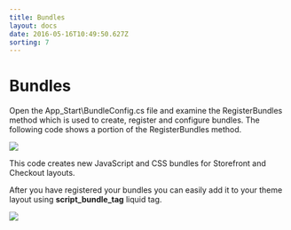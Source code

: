 ```yaml
---
title: Bundles
layout: docs
date: 2016-05-16T10:49:50.627Z
sorting: 7
---
```

# Bundles

Open the App_Start\BundleConfig.cs file and examine the RegisterBundles method which is used to create, register and configure bundles. The following code shows a portion of the RegisterBundles method.

![](assets/images/docs/budnles1.png)

This code creates new JavaScript and CSS bundles for Storefront and Checkout layouts.

After you have registered your bundles you can easily add it to your theme layout using **script_bundle_tag** liquid tag.

![](assets/images/docs/bundles2.png)